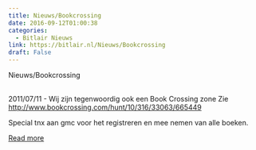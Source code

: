 ```yaml
---
title: Nieuws/Bookcrossing
date: 2016-09-12T01:00:38
categories:
  - Bitlair Nieuws
link: https://bitlair.nl/Nieuws/Bookcrossing
draft: False
---
```


<div class="mw-content-ltr mw-parser-output" dir="ltr" lang="en"><p><a class="mw-selflink selflink">Nieuws/Bookcrossing</a>
</p></div><div class="mw-content-ltr mw-parser-output" dir="ltr" lang="en"><p><br />
2011/07/11 - Wij zijn tegenwoordig ook een Book Crossing zone
Zie <a class="external free" href="http://www.bookcrossing.com/hunt/10/316/33063/665449" rel="nofollow">http://www.bookcrossing.com/hunt/10/316/33063/665449</a>
</p><p>Special tnx aan gmc voor het registreren en mee nemen van alle boeken.
</p></div>

[Read more](https://bitlair.nl/Nieuws/Bookcrossing)